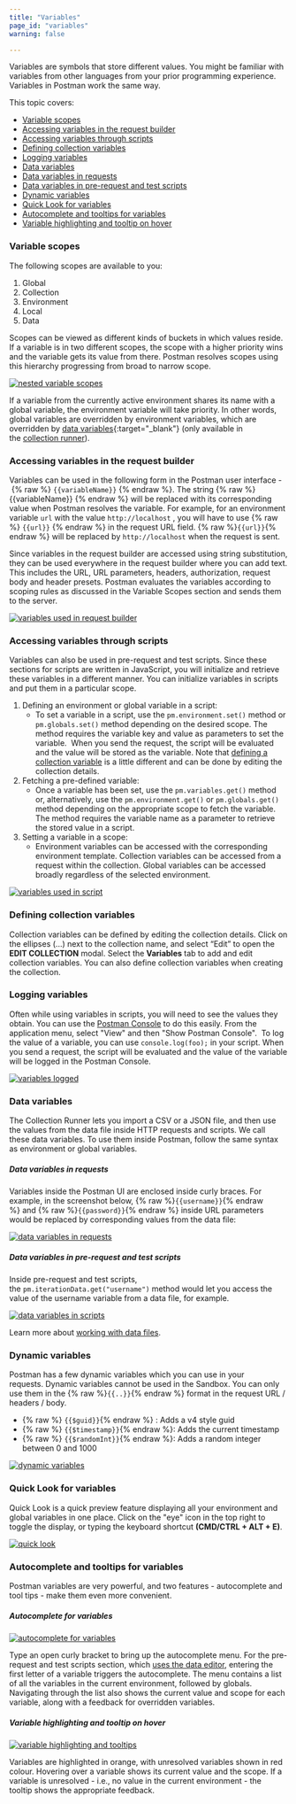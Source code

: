 ```yaml
---
title: "Variables"
page_id: "variables"
warning: false

---
```



Variables are symbols that store different values. You might be familiar with variables from other languages from your prior programming experience. Variables in Postman work the same way. 

This topic covers:
* [Variable scopes](#variable-scopes)
* [Accessing variables in the request builder](#accessing-variables-in-the-request-builder)
* [Accessing variables through scripts](#accessing-variables-through-scripts)
* [Defining collection variables](#defining-collection-variables)
* [Logging variables](#logging-variables)
* [Data variables](#data-variables)
* [Data variables in requests](#data-variables-in-requests)
* [Data variables in pre-request and test scripts](#data-variables-in-pre-request-and-test-scripts)
* [Dynamic variables](#dynamic-variables)
* [Quick Look for variables](#quick-look-for-variables])
* [Autocomplete and tooltips for variables](#autocomplete-and-tooltips-for-variables)
* [Variable highlighting and tooltip on hover](#variable-highlighting-and-tooltip-on-hover)


### Variable scopes

The following scopes are available to you:

  1.  Global
  1.  Collection
  1.  Environment
  1.  Local
  1.  Data
  
Scopes can be viewed as different kinds of buckets in which values reside. If a variable is in two different scopes, the scope with a higher priority wins and the variable gets its value from there. Postman resolves scopes using this hierarchy progressing from broad to narrow scope. 

[![nested variable scopes](https://s3.amazonaws.com/postman-static-getpostman-com/postman-docs/scopes.png)](https://s3.amazonaws.com/postman-static-getpostman-com/postman-docs/scopes.png)

If a variable from the currently active environment shares its name with a global variable, the environment variable will take priority. In other words, global variables are overridden by environment variables, which are overridden by [data variables](http://blog.getpostman.com/index.php/2014/10/28/using-csv-and-json-files-in-the-postman-collection-runner/){:target="_blank"} (only available in the [collection runner](/docs/postman/collection_runs/starting_a_collection_run)).

### Accessing variables in the request builder

Variables can be used in the following form in the Postman user interface - {% raw %} `{{variableName}}` {% endraw %}. The string {% raw %} {{variableName}} {% endraw %} will be replaced with its corresponding value when Postman resolves the variable. For example, for an environment variable `url` with the value `http://localhost` , you will have to use {% raw %} `{{url}}` {% endraw %} in the request URL field. {% raw %}`{{url}}`{% endraw %} will be replaced by `http://localhost` when the request is sent.

Since variables in the request builder are accessed using string substitution, they can be used everywhere in the request builder where you can add text. This includes the URL, URL parameters, headers, authorization, request body and header presets. Postman evaluates the variables according to scoping rules as discussed in the Variable Scopes section and sends them to the server.

[![variables used in request builder](https://s3.amazonaws.com/postman-static-getpostman-com/postman-docs/WS-var-request-builder.png)](https://s3.amazonaws.com/postman-static-getpostman-com/postman-docs/WS-var-request-builder.png)

### Accessing variables through scripts

Variables can also be used in pre-request and test scripts. Since these sections for scripts are written in JavaScript, you will initialize and retrieve these variables in a different manner. You can initialize variables in scripts and put them in a particular scope. 

  1.  Defining an environment or global variable in a script: 
        *  To set a variable in a script, use the `pm.environment.set()` method or `pm.globals.set()` method depending on the desired scope. The method requires the variable key and value as parameters to set the variable.  When you send the request, the script will be evaluated and the value will be stored as the variable. Note that [defining a collection variable](/docs/postman/environments_and_globals/variables#defining-collection-variables) is a little different and can be done by editing the collection details.
  2.  Fetching a pre-defined variable: 
        *  Once a variable has been set, use the `pm.variables.get()` method or, alternatively, use the `pm.environment.get()` or `pm.globals.get()` method depending on the appropriate scope to fetch the variable. The method requires the variable name as a parameter to retrieve the stored value in a script.
  3.  Setting a variable in a scope: 
        *  Environment variables can be accessed with the corresponding environment template. Collection variables can be accessed from a request within the collection. Global variables can be accessed broadly regardless of the selected environment.

[![variables used in script](https://s3.amazonaws.com/postman-static-getpostman-com/postman-docs/WS-var-scripts.png)](https://s3.amazonaws.com/postman-static-getpostman-com/postman-docs/WS-var-scripts.png)

### Defining collection variables

Collection variables can be defined by editing the collection details. Click on the ellipses (...) next to the collection name, and select “Edit” to open the **EDIT COLLECTION** modal. Select the **Variables** tab to add and edit collection variables. You can also define collection variables when creating the collection.  

### Logging variables

Often while using variables in scripts, you will need to see the values they obtain. You can use the [Postman Console](/docs/postman/sending_api_requests/debugging_and_logs) to do this easily. From the application menu, select "View" and then "Show Postman Console".  To log the value of a variable, you can use `console.log(foo);` in your script. When you send a request, the script will be evaluated and the value of the variable will be logged in the Postman Console.

[![variables logged](https://s3.amazonaws.com/postman-static-getpostman-com/postman-docs/var_logging.png)](https://s3.amazonaws.com/postman-static-getpostman-com/postman-docs/var_logging.png)

### Data variables

The Collection Runner lets you import a CSV or a JSON file, and then use the values from the data file inside HTTP requests and scripts. We call these data variables. To use them inside Postman, follow the same syntax as environment or global variables. 

##### **Data variables in requests**

Variables inside the Postman UI are enclosed inside curly braces. For example, in the screenshot below, {% raw %}`{{username}}`{% endraw %} and {% raw %}`{{password}}`{% endraw %} inside URL parameters would be replaced by corresponding values from the data file:

[![data variables in requests](https://s3.amazonaws.com/postman-static-getpostman-com/postman-docs/WS-var-data-url.png)](https://s3.amazonaws.com/postman-static-getpostman-com/postman-docs/WS-var-data-url.png)

##### **Data variables in pre-request and test scripts**

Inside pre-request and test scripts, the `pm.iterationData.get("username")` method would let you access the value of the username variable from a data file, for example.

[![data variables in scripts](https://s3.amazonaws.com/postman-static-getpostman-com/postman-docs/WS-var-data.png)](https://s3.amazonaws.com/postman-static-getpostman-com/postman-docs/WS-var-data.png)

Learn more about [working with data files](/docs/postman/collection_runs/working_with_data_files). 

### Dynamic variables

Postman has a few dynamic variables which you can use in your requests. Dynamic variables cannot be used in the Sandbox. You can only use them in the {% raw %}`{{..}}`{% endraw %} format in the request URL / headers / body.

   *   {% raw %} `{{$guid}}`{% endraw %} : Adds a v4 style guid
   *   {% raw %} `{{$timestamp}}`{% endraw %}: Adds the current timestamp
   *   {% raw %} `{{$randomInt}}`{% endraw %}: Adds a random integer between 0 and 1000

[![dynamic variables](https://s3.amazonaws.com/postman-static-getpostman-com/postman-docs/WS-var_dynamic.png)](https://s3.amazonaws.com/postman-static-getpostman-com/postman-docs/WS-var_dynamic.png)

### Quick Look for variables

Quick Look is a quick preview feature displaying all your environment and global variables in one place. Click on the "eye" icon in the top right to toggle the display, or typing the keyboard shortcut **(CMD/CTRL + ALT + E)**.

[![quick look](https://s3.amazonaws.com/postman-static-getpostman-com/postman-docs/WS-environ_quick-look.png)](https://s3.amazonaws.com/postman-static-getpostman-com/postman-docs/WS-environ_quick-look.png)

### Autocomplete and tooltips for variables

Postman variables are very powerful, and two features - autocomplete and tool tips - make them even more convenient.

##### **Autocomplete for variables**

[![autocomplete for variables](https://s3.amazonaws.com/postman-static-getpostman-com/postman-docs/WS-autocomplete.gif)](https://s3.amazonaws.com/postman-static-getpostman-com/postman-docs/WS-autocomplete.gif)  

Type an open curly bracket to bring up the autocomplete menu. For the pre-request and test scripts section, which [uses the data editor](/docs/postman/launching_postman/navigating_postman), entering the first letter of a variable triggers the autocomplete. The menu contains a list of all the variables in the current environment, followed by globals. Navigating through the list also shows the current value and scope for each variable, along with a feedback for overridden variables. 

##### **Variable highlighting and tooltip on hover**

[![variable highlighting and tooltips](https://s3.amazonaws.com/postman-static-getpostman-com/postman-docs/WS-variable-toolTip.gif)](https://s3.amazonaws.com/postman-static-getpostman-com/postman-docs/WS-variable-toolTip.gif)

Variables are highlighted in orange, with unresolved variables shown in red colour. Hovering over a variable shows its current value and the scope. If a variable is unresolved - i.e., no value in the current environment - the tooltip shows the appropriate feedback.
